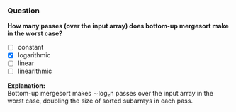 ### Question

**How many passes (over the input array) does bottom-up mergesort make in the worst case?**

- [ ] constant  
- [x] logarithmic  
- [ ] linear  
- [ ] linearithmic  

**Explanation:**  
Bottom-up mergesort makes ∼log₂n passes over the input array in the worst case, doubling the size of sorted subarrays in each pass.
